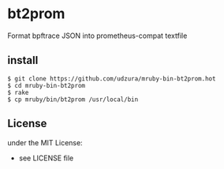 # bt2prom

Format bpftrace JSON into prometheus-compat textfile

## install

```console
$ git clone https://github.com/udzura/mruby-bin-bt2prom.hot
$ cd mruby-bin-bt2prom
$ rake
$ cp mruby/bin/bt2prom /usr/local/bin
```

## License

under the MIT License:
- see LICENSE file
